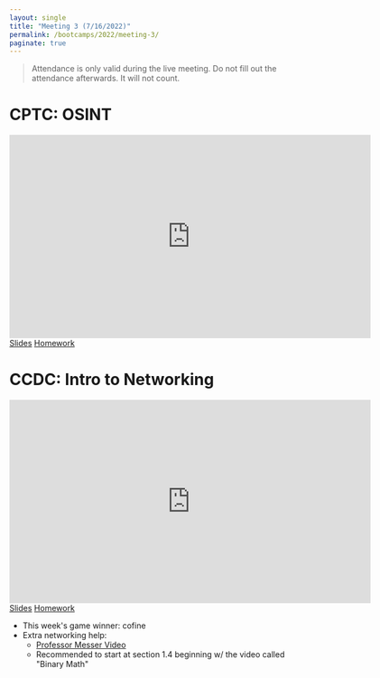 ```yaml
---
layout: single
title: "Meeting 3 (7/16/2022)"
permalink: /bootcamps/2022/meeting-3/
paginate: true
---
```

> Attendance is only valid during the live meeting. Do not fill out the attendance afterwards. It will not count.

# CPTC: OSINT
<iframe width="640" height="360" src="https://www.youtube-nocookie.com/embed/WWnp-U-GOpk?controls=0" frameborder="0" title="CPTC Video" allowfullcreen></iframe>
<br>
<a href="/bootcamps/2022/slides/cptc-meeting-3.pdf" class="btn btn--danger btn--large"><span>Slides</span></a>
<a href="/bootcamps/2022/homework/2022-CPTC-Bootcamp-HW3.pdf" class="btn btn--danger btn--large"><span>Homework</span></a>

# CCDC: Intro to Networking
<iframe width="640" height="360" src="https://www.youtube-nocookie.com/embed/FvtHUUtHjpk?controls=0" frameborder="0" title="CCDC Video" allowfullcreen></iframe>
<br>
<a href="/bootcamps/2022/slides/ccdc-meeting-3.pdf" class="btn btn--info btn--large"><span>Slides</span></a>
<a href="/bootcamps/2022/homework/2022-CCDC-Bootcamp-HW3.pdf" class="btn btn--info btn--large"><span>Homework</span></a>

- This week's game winner: cofine
- Extra networking help:
  - <a href="https://www.professormesser.com/network-plus/n10-007/n10-007-training-course/" class="btn btn--info btn--medium"><span>Professor Messer Video</span></a>
  - Recommended to start at section 1.4 beginning w/ the video called "Binary Math"
